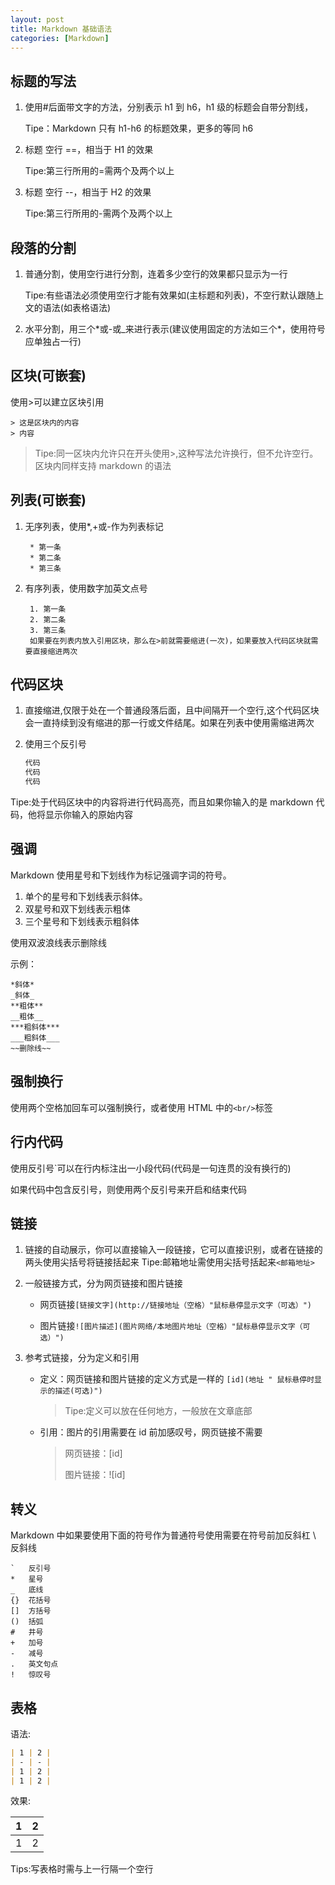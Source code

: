 ```yaml
---
layout: post
title: Markdown 基础语法
categories: [Markdown]
---
```


## 标题的写法

1. 使用#后面带文字的方法，分别表示 h1 到 h6，h1 级的标题会自带分割线，

   Tipe：Markdown 只有 h1-h6 的标题效果，更多的等同 h6

2. 标题 空行 ==，相当于 H1 的效果

   Tipe:第三行所用的=需两个及两个以上

3. 标题 空行 --，相当于 H2 的效果

   Tipe:第三行所用的-需两个及两个以上

## 段落的分割

1. 普通分割，使用空行进行分割，连着多少空行的效果都只显示为一行

   Tipe:有些语法必须使用空行才能有效果如(主标题和列表)，不空行默认跟随上文的语法(如表格语法)

2. 水平分割，用三个\*或-或\_来进行表示(建议使用固定的方法如三个\*，使用符号应单独占一行)

## 区块(可嵌套)

使用>可以建立区块引用

```makedown
> 这是区块内的内容
> 内容
```

> Tipe:同一区块内允许只在开头使用>,这种写法允许换行，但不允许空行。区块内同样支持 markdown 的语法

## 列表(可嵌套)

1. 无序列表，使用\*,+或-作为列表标记

   ```makedown
    * 第一条
    * 第二条
    * 第三条
   ```

2. 有序列表，使用数字加英文点号

   ```makedown
    1. 第一条
    2. 第二条
    3. 第三条
    如果要在列表内放入引用区块，那么在>前就需要缩进(一次)，如果要放入代码区块就需要直接缩进两次
   ```

## 代码区块

1. 直接缩进,仅限于处在一个普通段落后面，且中间隔开一个空行,这个代码区块会一直持续到没有缩进的那一行或文件结尾。如果在列表中使用需缩进两次

2. 使用三个反引号

   ```markdown
   代码
   代码
   代码
   ```

Tipe:处于代码区块中的内容将进行代码高亮，而且如果你输入的是 markdown 代码，他将显示你输入的原始内容

## 强调

Markdown 使用星号和下划线作为标记强调字词的符号。

1. 单个的星号和下划线表示斜体。
2. 双星号和双下划线表示粗体
3. 三个星号和下划线表示粗斜体

使用双波浪线表示删除线

示例：

```makedown
*斜体*
_斜体_
**粗体**
__粗体__
***粗斜体***
___粗斜体___
~~删除线~~
```

## 强制换行

使用两个空格加回车可以强制换行，或者使用 HTML 中的`<br/>`标签

## 行内代码

使用反引号\`可以在行内标注出一小段代码(代码是一句连贯的没有换行的)

如果代码中包含反引号，则使用两个反引号来开启和结束代码

## 链接

1. 链接的自动展示，你可以直接输入一段链接，它可以直接识别，或者在链接的两头使用尖括号将链接括起来 Tipe:邮箱地址需使用尖括号括起来`<邮箱地址>`

2. 一般链接方式，分为网页链接和图片链接

   - 网页链接`[链接文字](http://链接地址（空格）"鼠标悬停显示文字（可选）")`

   - 图片链接`![图片描述](图片网络/本地图片地址（空格）"鼠标悬停显示文字（可选）")`

3. 参考式链接，分为定义和引用

   - 定义：网页链接和图片链接的定义方式是一样的
     `[id](地址 " 鼠标悬停时显示的描述(可选)")`

     > Tipe:定义可以放在任何地方，一般放在文章底部

   - 引用：图片的引用需要在 id 前加感叹号，网页链接不需要

     > 网页链接：[id]
     >
     > 图片链接：![id]

## 转义

Markdown 中如果要使用下面的符号作为普通符号使用需要在符号前加反斜杠
\ 反斜线

```makedown
`   反引号
*   星号
_   底线
{}  花括号
[]  方括号
()  括弧
#   井号
+   加号
-   减号
.   英文句点
!   惊叹号
```

## 表格

语法:

```Markdown
| 1 | 2 |
| - | - |
| 1 | 2 |
| 1 | 2 |
```

效果:

| 1   | 2   |
| --- | --- |
| 1   | 2   |

Tips:写表格时需与上一行隔一个空行

